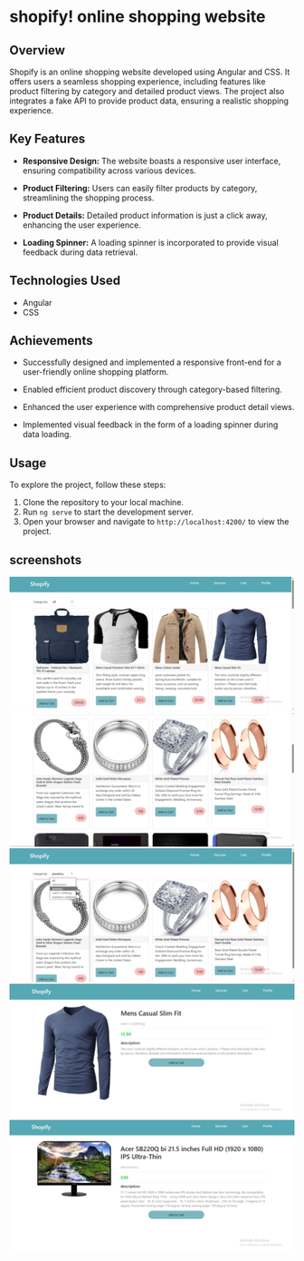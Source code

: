 # shopify! online shopping website

## Overview

Shopify is an online shopping website developed using Angular and CSS. It offers users a seamless shopping experience, including features like product filtering by category and detailed product views. The project also integrates a fake API to provide product data, ensuring a realistic shopping experience.

## Key Features

- **Responsive Design:** The website boasts a responsive user interface, ensuring compatibility across various devices.

- **Product Filtering:** Users can easily filter products by category, streamlining the shopping process.

- **Product Details:** Detailed product information is just a click away, enhancing the user experience.

- **Loading Spinner:** A loading spinner is incorporated to provide visual feedback during data retrieval.

## Technologies Used

- Angular
- CSS

## Achievements

- Successfully designed and implemented a responsive front-end for a user-friendly online shopping platform.

- Enabled efficient product discovery through category-based filtering.

- Enhanced the user experience with comprehensive product detail views.

- Implemented visual feedback in the form of a loading spinner during data loading.

## Usage

To explore the project, follow these steps:

1. Clone the repository to your local machine.
2. Run `ng serve` to start the development server.
3. Open your browser and navigate to `http://localhost:4200/` to view the project.

## screenshots
<div>
  <img src="./src/assets/all-products.jpg"/>
  <img src="./src/assets/all-2.jpg"/>
  <img src="./src/assets/category.jpg"/>
  <img src="./src/assets/details2.jpg"/>
  <img src="./src/assets/product-details.jpg"/>
</div>
